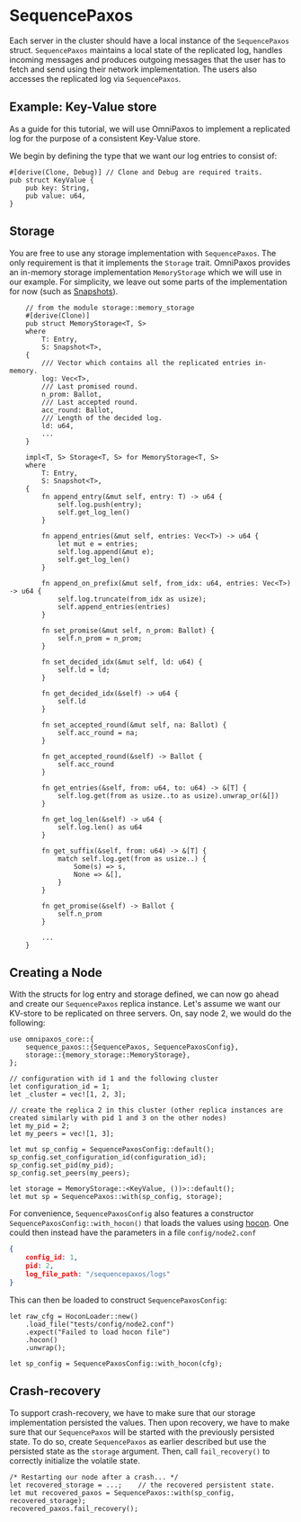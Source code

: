 # SequencePaxos

Each server in the cluster should have a local instance of the  `SequencePaxos` struct. `SequencePaxos` maintains a local state of the replicated log, handles incoming messages and produces outgoing messages that the user has to fetch and send using their network implementation. The users also accesses the replicated log via `SequencePaxos`.

## Example: Key-Value store
As a guide for this tutorial, we will use OmniPaxos to implement a replicated log for the purpose of a consistent Key-Value store. 

We begin by defining the type that we want our log entries to consist of:
```rust,edition2018,no_run,noplaypen
#[derive(Clone, Debug)] // Clone and Debug are required traits.
pub struct KeyValue {
    pub key: String,
    pub value: u64,
}
``` 

## Storage
You are free to use any storage implementation with `SequencePaxos`. The only requirement is that it implements the `Storage` trait. OmniPaxos provides an in-memory storage implementation `MemoryStorage` which we will use in our example.
For simplicity, we leave out some parts of the implementation for now (such as [Snapshots](../compaction.md)).
```rust,edition2018,no_run,noplaypen
    // from the module storage::memory_storage
    #[derive(Clone)]
    pub struct MemoryStorage<T, S>
    where
        T: Entry,
        S: Snapshot<T>,
    {
        /// Vector which contains all the replicated entries in-memory.
        log: Vec<T>,
        /// Last promised round.
        n_prom: Ballot,
        /// Last accepted round.
        acc_round: Ballot,
        /// Length of the decided log.
        ld: u64,
        ...
    }

    impl<T, S> Storage<T, S> for MemoryStorage<T, S>
    where
        T: Entry,
        S: Snapshot<T>,
    {
        fn append_entry(&mut self, entry: T) -> u64 {
            self.log.push(entry);
            self.get_log_len()
        }

        fn append_entries(&mut self, entries: Vec<T>) -> u64 {
            let mut e = entries;
            self.log.append(&mut e);
            self.get_log_len()
        }

        fn append_on_prefix(&mut self, from_idx: u64, entries: Vec<T>) -> u64 {
            self.log.truncate(from_idx as usize);
            self.append_entries(entries)
        }

        fn set_promise(&mut self, n_prom: Ballot) {
            self.n_prom = n_prom;
        }

        fn set_decided_idx(&mut self, ld: u64) {
            self.ld = ld;
        }

        fn get_decided_idx(&self) -> u64 {
            self.ld
        }

        fn set_accepted_round(&mut self, na: Ballot) {
            self.acc_round = na;
        }

        fn get_accepted_round(&self) -> Ballot {
            self.acc_round
        }

        fn get_entries(&self, from: u64, to: u64) -> &[T] {
            self.log.get(from as usize..to as usize).unwrap_or(&[])
        }

        fn get_log_len(&self) -> u64 {
            self.log.len() as u64
        }

        fn get_suffix(&self, from: u64) -> &[T] {
            match self.log.get(from as usize..) {
                Some(s) => s,
                None => &[],
            }
        }

        fn get_promise(&self) -> Ballot {
            self.n_prom
        }
        
        ...
    }
```

## Creating a Node
With the structs for log entry and storage defined, we can now go ahead and create our `SequencePaxos` replica instance.  Let's assume we want our KV-store to be replicated on three servers. On, say node 2, we would do the following: 
```rust,edition2018,no_run,noplaypen
use omnipaxos_core::{
    sequence_paxos::{SequencePaxos, SequencePaxosConfig},
    storage::{memory_storage::MemoryStorage},
};

// configuration with id 1 and the following cluster
let configuration_id = 1;
let _cluster = vec![1, 2, 3];

// create the replica 2 in this cluster (other replica instances are created similarly with pid 1 and 3 on the other nodes)
let my_pid = 2;
let my_peers = vec![1, 3];

let mut sp_config = SequencePaxosConfig::default();
sp_config.set_configuration_id(configuration_id);
sp_config.set_pid(my_pid);
sp_config.set_peers(my_peers);

let storage = MemoryStorage::<KeyValue, ())>::default();
let mut sp = SequencePaxos::with(sp_config, storage);
```
For convenience, `SequencePaxosConfig` also features a constructor `SequencePaxosConfig::with_hocon()` that loads the values using [hocon](https://vleue.com/hocon.rs/hocon/index.html). One could then instead have the parameters in a file `config/node2.conf`

```json
{
    config_id: 1,
    pid: 2,
    log_file_path: "/sequencepaxos/logs"
}
```
This can then be loaded to construct `SequencePaxosConfig`:

```rust,edition2018,no_run,noplaypen
let raw_cfg = HoconLoader::new()
    .load_file("tests/config/node2.conf")
    .expect("Failed to load hocon file")
    .hocon()
    .unwrap();

let sp_config = SequencePaxosConfig::with_hocon(cfg);
```

## Crash-recovery
To support crash-recovery, we have to make sure that our storage implementation persisted the values. Then upon recovery, we have to make sure that our ``SequencePaxos`` will be started with the previously persisted state. To do so, create `SequencePaxos` as earlier described but use the persisted state as the `storage` argument. Then, call `fail_recovery()` to correctly initialize the volatile state.

```rust,edition2018,no_run,noplaypen
/* Restarting our node after a crash... */
let recovered_storage = ...;    // the recovered persistent state.
let mut recovered_paxos = SequencePaxos::with(sp_config, recovered_storage);
recovered_paxos.fail_recovery();
```
